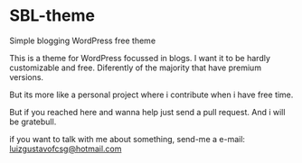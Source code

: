 # SBL-theme
Simple blogging WordPress free theme

This is a theme for WordPress focussed in blogs.
I want it to be hardly customizable and free. Diferently of the majority that have premium versions.

But its more like a personal project where i contribute when i have free time.

But if you reached here and wanna help just send a pull request. And i will be gratebull.

if you want to talk with me about something, send-me a e-mail:
luizgustavofcsg@hotmail.com
